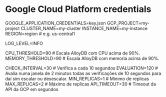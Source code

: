 # Google Cloud Platform credentials
GOOGLE_APPLICATION_CREDENTIALS=key.json
GCP_PROJECT=my-project
CLUSTER_NAME=my-cluster
INSTANCE_NAME=my-instance
REGION=region         # e.g. us-central1

LOG_LEVEL=INFO

CPU_THRESHOLD=90 # Escala AlloyDB com CPU acima de 90%.
MEMORY_THRESHOLD=90 # Escala AlloyDB com memoria acima de 90%.

CHECK_INTERVAL=30 # Verifica a cada 10 segundos
EVALUATION=120 # Avalia numa janela de 2 minutos todas as verificações de 10 segundos para daí sim escalar ou desescalar.
MIN_REPLICAS=1 # Minimo de replicas
MAX_REPLICAS=2 # Máximo de replicas
API_TIMEOUT=30 # Timeout da API da GCP em segundos